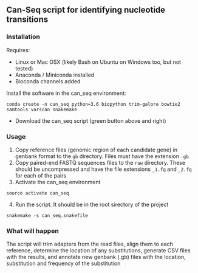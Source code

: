 ## Can-Seq script for identifying nucleotide transitions

### Installation

Requires:
- Linux or Mac OSX (likely Bash on Ubuntu on Windows too, but not tested)
- Anaconda / Miniconda installed
- Bioconda channels added

Install the software in the can_seq environment:

```
conda create -n can_seq python=3.6 biopython trim-galore bowtie2 samtools varscan snakemake
```

- Download the can_seq script (green button above and right)

### Usage

1. Copy reference files (genomic region of each candidate gene) in genbank format to the ```gb``` directory.  Files must have the extension ```.gb```
2. Copy paired-end FASTQ sequences files to the ```raw``` directory.  These should be uncompressed and have the file extensions ```_1.fq``` and ```_2.fq``` for each of the pairs
3. Activate the can_seq environment
```
source activate can_seq
```
4. Run the script.  It should be in the root sirectory of the project
```
snakemake -s can_seq.snakefile
```

### What will happen

The script will trim adapters from the read files, align them to each reference, determine the location of any substitutions, generate CSV files with the results, and annotate new genbank (.gb) files with the location, substitution and frequency of the substitution


